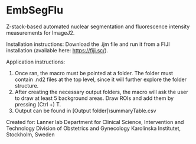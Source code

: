 # EmbSegFlu
Z-stack-based automated nuclear segmentation and fluorescence intensity measurements for ImageJ2.

Installation instructions:
Download the .ijm file and run it from a FIJI installation (available here: https://fiji.sc/).

Application instructions:
1. Once ran, the macro must be pointed at a folder. The folder must contain .nd2 files at the top level, since it will further explore the folder structure.
2. After creating the necessary output folders, the macro will ask the user to draw at least 5 background areas. Draw ROIs and add them by pressing (Ctrl +) T.
3. Output can be found in [Output folder]\summaryTable.csv

Created for:
Lanner lab
Department for Clinical Science, Intervention and Technology
Division of Obstetrics and Gynecology
Karolinska Institutet, Stockholm, Sweden

